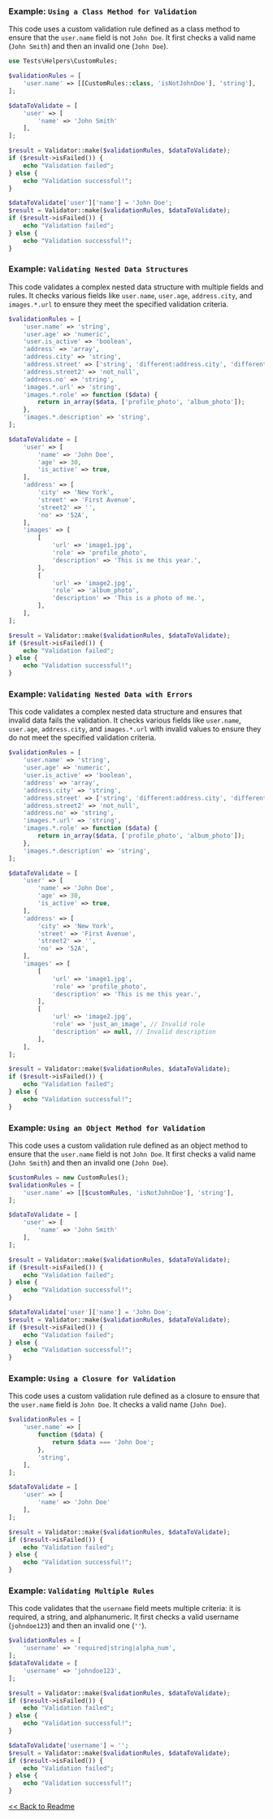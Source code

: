 ### Example: `Using a Class Method for Validation`

This code uses a custom validation rule defined as a class method to ensure that the `user.name` field is not `John Doe`. It first checks a valid name (`John Smith`) and then an invalid one (`John Doe`).

```php
use Tests\Helpers\CustomRules;

$validationRules = [
    'user.name' => [[CustomRules::class, 'isNotJohnDoe'], 'string'],
];

$dataToValidate = [
    'user' => [
        'name' => 'John Smith'
    ],
];

$result = Validator::make($validationRules, $dataToValidate);
if ($result->isFailed()) {
    echo "Validation failed";
} else {
    echo "Validation successful!";
}

$dataToValidate['user']['name'] = 'John Doe';
$result = Validator::make($validationRules, $dataToValidate);
if ($result->isFailed()) {
    echo "Validation failed";
} else {
    echo "Validation successful!";
}
```

### Example: `Validating Nested Data Structures`

This code validates a complex nested data structure with multiple fields and rules. It checks various fields like `user.name`, `user.age`, `address.city`, and `images.*.url` to ensure they meet the specified validation criteria.

```php
$validationRules = [
    'user.name' => 'string',
    'user.age' => 'numeric',
    'user.is_active' => 'boolean',
    'address' => 'array',
    'address.city' => 'string',
    'address.street' => ['string', 'different:address.city', 'different:address.street2', 'different:address.no'],
    'address.street2' => 'not_null',
    'address.no' => 'string',
    'images.*.url' => 'string',
    'images.*.role' => function ($data) {
        return in_array($data, ['profile_photo', 'album_photo']);
    },
    'images.*.description' => 'string',
];

$dataToValidate = [
    'user' => [
        'name' => 'John Doe',
        'age' => 30,
        'is_active' => true,
    ],
    'address' => [
        'city' => 'New York',
        'street' => 'First Avenue',
        'street2' => '',
        'no' => '52A',
    ],
    'images' => [
        [
            'url' => 'image1.jpg',
            'role' => 'profile_photo',
            'description' => 'This is me this year.',
        ],
        [
            'url' => 'image2.jpg',
            'role' => 'album_photo',
            'description' => 'This is a photo of me.',
        ],
    ],
];

$result = Validator::make($validationRules, $dataToValidate);
if ($result->isFailed()) {
    echo "Validation failed";
} else {
    echo "Validation successful!";
}
```

### Example: `Validating Nested Data with Errors`

This code validates a complex nested data structure and ensures that invalid data fails the validation. It checks various fields like `user.name`, `user.age`, `address.city`, and `images.*.url` with invalid values to ensure they do not meet the specified validation criteria.

```php
$validationRules = [
    'user.name' => 'string',
    'user.age' => 'numeric',
    'user.is_active' => 'boolean',
    'address' => 'array',
    'address.city' => 'string',
    'address.street' => ['string', 'different:address.city', 'different:address.street2', 'different:address.no'],
    'address.street2' => 'not_null',
    'address.no' => 'string',
    'images.*.url' => 'string',
    'images.*.role' => function ($data) {
        return in_array($data, ['profile_photo', 'album_photo']);
    },
    'images.*.description' => 'string',
];

$dataToValidate = [
    'user' => [
        'name' => 'John Doe',
        'age' => 30,
        'is_active' => true,
    ],
    'address' => [
        'city' => 'New York',
        'street' => 'First Avenue',
        'street2' => '',
        'no' => '52A',
    ],
    'images' => [
        [
            'url' => 'image1.jpg',
            'role' => 'profile_photo',
            'description' => 'This is me this year.',
        ],
        [
            'url' => 'image2.jpg',
            'role' => 'just_an_image', // Invalid role
            'description' => null, // Invalid description
        ],
    ],
];

$result = Validator::make($validationRules, $dataToValidate);
if ($result->isFailed()) {
    echo "Validation failed";
} else {
    echo "Validation successful!";
}
```

### Example: `Using an Object Method for Validation`

This code uses a custom validation rule defined as an object method to ensure that the `user.name` field is not `John Doe`. It first checks a valid name (`John Smith`) and then an invalid one (`John Doe`).

```php
$customRules = new CustomRules();
$validationRules = [
    'user.name' => [[$customRules, 'isNotJohnDoe'], 'string'],
];

$dataToValidate = [
    'user' => [
        'name' => 'John Smith'
    ],
];

$result = Validator::make($validationRules, $dataToValidate);
if ($result->isFailed()) {
    echo "Validation failed";
} else {
    echo "Validation successful!";
}

$dataToValidate['user']['name'] = 'John Doe';
$result = Validator::make($validationRules, $dataToValidate);
if ($result->isFailed()) {
    echo "Validation failed";
} else {
    echo "Validation successful!";
}
```

### Example: `Using a Closure for Validation`

This code uses a custom validation rule defined as a closure to ensure that the `user.name` field is `John Doe`. It checks a valid name (`John Doe`).

```php
$validationRules = [
    'user.name' => [
        function ($data) {
            return $data === 'John Doe';
        },
        'string',
    ],
];

$dataToValidate = [
    'user' => [
        'name' => 'John Doe'
    ],
];

$result = Validator::make($validationRules, $dataToValidate);
if ($result->isFailed()) {
    echo "Validation failed";
} else {
    echo "Validation successful!";
}
```

### Example: `Validating Multiple Rules`

This code validates that the `username` field meets multiple criteria: it is required, a string, and alphanumeric. It first checks a valid username (`johndoe123`) and then an invalid one (`''`).

```php
$validationRules = [
    'username' => 'required|string|alpha_num',
];
$dataToValidate = [
    'username' => 'johndoe123',
];

$result = Validator::make($validationRules, $dataToValidate);
if ($result->isFailed()) {
    echo "Validation failed";
} else {
    echo "Validation successful!";
}

$dataToValidate['username'] = '';
$result = Validator::make($validationRules, $dataToValidate);
if ($result->isFailed()) {
    echo "Validation failed";
} else {
    echo "Validation successful!";
}
```

[<< Back to Readme](../Readme.md)